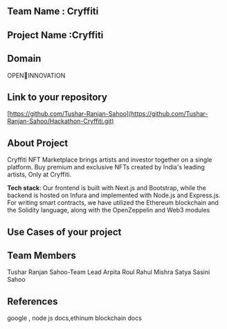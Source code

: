 ## Team Name : Cryffiti
## Project Name :Cryffiti


## Domain
OPENINNOVATION


## Link to your repository
[https://github.com/Tushar-Ranjan-Sahoo](https://github.com/Tushar-Ranjan-Sahoo/Hackathon-Cryffiti.git)

## About Project
Cryffiti NFT Marketplace brings artists and investor together on a single platform. 
Buy premium and exclusive NFTs created by India's leading artists, Only at Cryffiti. 







**Tech stack**:
Our frontend is built with Next.js and Bootstrap, while the backend is hosted on Infura and implemented with Node.js and Express.js. 
For writing smart contracts, we have utilized the Ethereum blockchain and the Solidity language, along with the OpenZeppelin and Web3 modules
 

## Use Cases of your project


## Team Members
Tushar Ranjan Sahoo-Team Lead
Arpita Roul
Rahul Mishra
Satya Sasini Sahoo

## References
google , node js docs,ethinum blockchain docs
